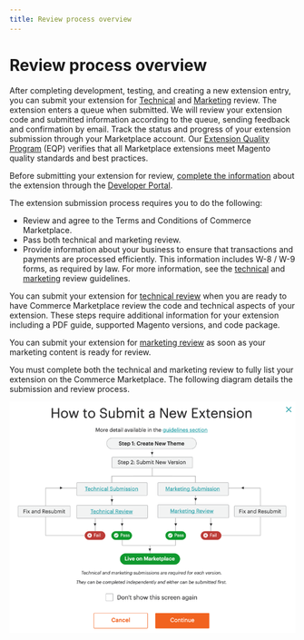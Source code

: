 ```yaml
---
title: Review process overview
---
```


# Review process overview

After completing development, testing, and creating a new extension entry, you can submit your extension for [Technical](../submit-for-technical-review/) and [Marketing](../submit-for-marketing-review/) review. The extension enters a queue when submitted. We will review your extension code and submitted information according to the queue, sending feedback and confirmation by email. Track the status and progress of your extension submission through your Marketplace account. Our [Extension Quality Program](../extension-quality-program/) (EQP) verifies that all Marketplace extensions meet Magento quality standards and best practices.

<InlineAlert variant="info" slots="text"/>

Before submitting your extension for review, [complete the information](../extension-information/) about the extension through the [Developer Portal](../developer-portal/).

The extension submission process requires you to do the following:

-  Review and agree to the Terms and Conditions of Commerce Marketplace.
-  Pass both technical and marketing review.
-  Provide information about your business to ensure that transactions and payments are processed efficiently. This information includes W-8 / W-9 forms, as required by law. For more information, see the [technical](../technical-review-guidelines/) and [marketing](../marketing-review-guidelines/) review guidelines.

You can submit your extension for [technical review](../submit-for-technical-review/) when you are ready to have Commerce Marketplace review the code and technical aspects of your extension. These steps require additional information for your extension including a PDF guide, supported Magento versions, and code package.

You can submit your extension for [marketing review](../submit-for-marketing-review/) as soon as your marketing content is ready for review.

You must complete both the technical and marketing review to fully list your extension on the Commerce Marketplace. The following diagram details the submission and review process.

![](../../sellers/_images/submit-chart1.png)
